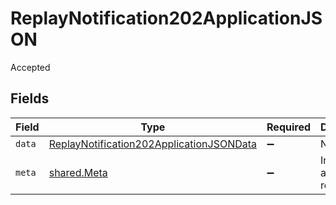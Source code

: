 # ReplayNotification202ApplicationJSON

Accepted


## Fields

| Field                                                                                                           | Type                                                                                                            | Required                                                                                                        | Description                                                                                                     |
| --------------------------------------------------------------------------------------------------------------- | --------------------------------------------------------------------------------------------------------------- | --------------------------------------------------------------------------------------------------------------- | --------------------------------------------------------------------------------------------------------------- |
| `data`                                                                                                          | [ReplayNotification202ApplicationJSONData](../../models/operations/replaynotification202applicationjsondata.md) | :heavy_minus_sign:                                                                                              | N/A                                                                                                             |
| `meta`                                                                                                          | [shared.Meta](../../models/shared/meta.md)                                                                      | :heavy_minus_sign:                                                                                              | Information about this response.                                                                                |
